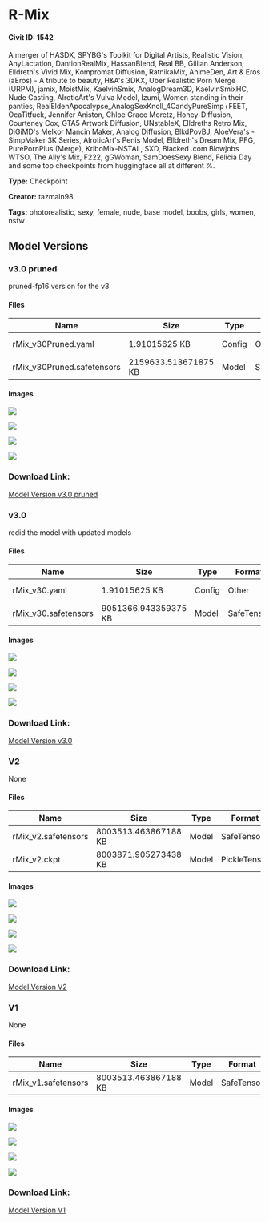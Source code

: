 # R-Mix

#### Civit ID: 1542

<p>A merger of HASDX, SPYBG's Toolkit for Digital Artists, Realistic Vision, AnyLactation, DantionRealMix, HassanBlend, Real BB, Gillian Anderson, Elldreth's Vivid Mix, Kompromat Diffusion, RatnikaMix, AnimeDen, Art &amp; Eros (aEros) - A tribute to beauty, H&amp;A's 3DKX, Uber Realistic Porn Merge (URPM), jamix, MoistMix, KaelvinSmix, AnalogDream3D, KaelvinSmixHC, Nude Casting, AIroticArt's Vulva Model, Izumi, Women standing in their panties, RealEldenApocalypse_AnalogSexKnoll_4CandyPureSimp+FEET, OcaTitfuck, Jennifer Aniston, Chloe Grace Moretz, Honey-Diffusion, Courteney Cox, GTA5 Artwork Diffusion, UNstableX, Elldreths Retro Mix, DiGiMD's Melkor Mancin Maker, Analog Diffusion, BlkdPovBJ, AloeVera's - SimpMaker 3K Series, AIroticArt's Penis Model, Elldreth's Dream Mix, PFG, PurePornPlus (Merge), KriboMix-NSTAL, SXD, Blacked .com Blowjobs WTSO, The Ally's Mix, F222, gGWoman, SamDoesSexy Blend, Felicia Day and some top checkpoints from huggingface all at different %.</p>

**Type:** Checkpoint

**Creator:** tazmain98

**Tags:** photorealistic, sexy, female, nude, base model, boobs, girls, women, nsfw

## Model Versions

### v3.0 pruned

<p>pruned-fp16 version for the v3</p>

#### Files

| Name | Size | Type | Format | Download Url | AutoV1 | AutoV2 | SHA256 | CRC32 | BLAKE3 |
| --- | --- | --- | --- | --- | --- | --- | --- | --- | --- |
| rMix_v30Pruned.yaml | 1.91015625 KB | Config | Other | https://civitai.com/api/download/models/52656?type=Config&format=Other | - | B119DAAB95 | B119DAAB9572714A31BB30CE032B63E6C311D420BC48CBF3CE5BD8972C30A7B6 | 398B8293 | CD6A22EA5651DE90689622204CAD34A70FD839AF557C7BB9747C395595CB0F5D |
| rMix_v30Pruned.safetensors | 2159633.513671875 KB | Model | SafeTensor | https://civitai.com/api/download/models/52656 | D4D5D535 | 19759E68B6 | 19759E68B6313A6078580E8C0B18A801337EA10DCCC9BA482D3ACE3DFFB9D0CD | A4B51C51 | 08979D02C62371763AD601C849451F4506C239A3AD55E28EA123ED1C3C7A90C7 |

#### Images

<p><img src="https://image.civitai.com/xG1nkqKTMzGDvpLrqFT7WA/4f480a51-8c0b-4ad3-57e6-05359fccc000/width=450/567838.jpeg" /></p>

<p><img src="https://image.civitai.com/xG1nkqKTMzGDvpLrqFT7WA/dad2e18a-c72d-48a2-abc8-c4b52ec18300/width=450/567839.jpeg" /></p>

<p><img src="https://image.civitai.com/xG1nkqKTMzGDvpLrqFT7WA/5c6e3275-c31e-432f-7f62-49c36f451300/width=450/567840.jpeg" /></p>

<p><img src="https://image.civitai.com/xG1nkqKTMzGDvpLrqFT7WA/21d33e9c-1d96-4b28-d5a9-6816cf99d600/width=450/567841.jpeg" /></p>

### Download Link:

[Model Version v3.0 pruned](https://civitai.com/api/download/models/52656)

### v3.0

<p>redid the model with updated models</p>

#### Files

| Name | Size | Type | Format | Download Url | AutoV1 | AutoV2 | SHA256 | CRC32 | BLAKE3 |
| --- | --- | --- | --- | --- | --- | --- | --- | --- | --- |
| rMix_v30.yaml | 1.91015625 KB | Config | Other | https://civitai.com/api/download/models/52085?type=Config&format=Other | - | B119DAAB95 | B119DAAB9572714A31BB30CE032B63E6C311D420BC48CBF3CE5BD8972C30A7B6 | 398B8293 | CD6A22EA5651DE90689622204CAD34A70FD839AF557C7BB9747C395595CB0F5D |
| rMix_v30.safetensors | 9051366.943359375 KB | Model | SafeTensor | https://civitai.com/api/download/models/52085 | 6F3902B3 | 159EE96D20 | 159EE96D2002FF6D44DA512E83F0D5615020674912EA4D0AE24E80426AFB4E80 | FEF31988 | 4DB291A451531510AEDAB973A9EC2F40970207DA445B9AB85A29CF67D8C1D7A1 |

#### Images

<p><img src="https://image.civitai.com/xG1nkqKTMzGDvpLrqFT7WA/46bdcb6e-230a-4e47-0869-7a339200cf00/width=450/561398.jpeg" /></p>

<p><img src="https://image.civitai.com/xG1nkqKTMzGDvpLrqFT7WA/0a9cde7e-a3bf-47a0-0fee-5363b5a3ed00/width=450/561399.jpeg" /></p>

<p><img src="https://image.civitai.com/xG1nkqKTMzGDvpLrqFT7WA/0fcc19e4-ee19-422b-febf-60abb95f1600/width=450/561396.jpeg" /></p>

<p><img src="https://image.civitai.com/xG1nkqKTMzGDvpLrqFT7WA/d2bf7301-3232-42f7-034f-20ffdaa0e700/width=450/561397.jpeg" /></p>

### Download Link:

[Model Version v3.0](https://civitai.com/api/download/models/52085)

### V2

None

#### Files

| Name | Size | Type | Format | Download Url | AutoV1 | AutoV2 | SHA256 | CRC32 | BLAKE3 |
| --- | --- | --- | --- | --- | --- | --- | --- | --- | --- |
| rMix_v2.safetensors | 8003513.463867188 KB | Model | SafeTensor | https://civitai.com/api/download/models/4910 | A5027D01 | 0EBCFA1A45 | 0EBCFA1A459CFF343E00427D181C23F468D109A50366E3CB6717D46BA00794B8 | 13977FDF | 6869352227B4784408F178AF4027AAAABD650A6EA4DA694B3BF07771BED846E5 |
| rMix_v2.ckpt | 8003871.905273438 KB | Model | PickleTensor | https://civitai.com/api/download/models/4910?type=Model&format=PickleTensor&size=full&fp=fp16 | C4A674A4 | 2F502CCE01 | 2F502CCE01DF8653BC772361E2B6A53843D007074E40E1C67C5EAE208088683A | F5BFAD09 | 33294A2459CE174FE24860182C12010847664A3B60A1684CAE7173C1EFDDC2B4 |

#### Images

<p><img src="https://image.civitai.com/xG1nkqKTMzGDvpLrqFT7WA/b3a3a30f-52a3-41cf-5642-178957aefa00/width=450/35309.jpeg" /></p>

<p><img src="https://image.civitai.com/xG1nkqKTMzGDvpLrqFT7WA/7067dea4-adeb-4fce-2aa1-5b417d8af900/width=450/35308.jpeg" /></p>

<p><img src="https://image.civitai.com/xG1nkqKTMzGDvpLrqFT7WA/62938db2-02af-4222-e6a1-942bb58e4f00/width=450/35307.jpeg" /></p>

<p><img src="https://image.civitai.com/xG1nkqKTMzGDvpLrqFT7WA/f5b17244-1362-4551-43a8-e86db4668700/width=450/35306.jpeg" /></p>

### Download Link:

[Model Version V2](https://civitai.com/api/download/models/4910)

### V1

None

#### Files

| Name | Size | Type | Format | Download Url | AutoV1 | AutoV2 | SHA256 | CRC32 | BLAKE3 |
| --- | --- | --- | --- | --- | --- | --- | --- | --- | --- |
| rMix_v1.safetensors | 8003513.463867188 KB | Model | SafeTensor | https://civitai.com/api/download/models/1648 | A1F17D8E | 3FE03BFFEF | 3FE03BFFEF324054737E524F675A8CC51F8349E8100109B6401D8CA6F8E82A76 | A1F265E1 | 159C410FF5A1810EA2B74BAE83C94B8F6031D6B14868F2F90E74BB165D781416 |

#### Images

<p><img src="https://image.civitai.com/xG1nkqKTMzGDvpLrqFT7WA/f9a9f5d4-63a8-4c27-c011-a6ee06aac500/width=450/15147.jpeg" /></p>

<p><img src="https://image.civitai.com/xG1nkqKTMzGDvpLrqFT7WA/cc71e9e4-e9c1-4f4d-0bd2-724cf2c75300/width=450/15146.jpeg" /></p>

<p><img src="https://image.civitai.com/xG1nkqKTMzGDvpLrqFT7WA/e98bd106-f947-4cf3-4e1a-d554a611c000/width=450/15145.jpeg" /></p>

<p><img src="https://image.civitai.com/xG1nkqKTMzGDvpLrqFT7WA/bac53cb6-ce37-43e5-804a-881ccbbab800/width=450/15144.jpeg" /></p>

### Download Link:

[Model Version V1](https://civitai.com/api/download/models/1648)

